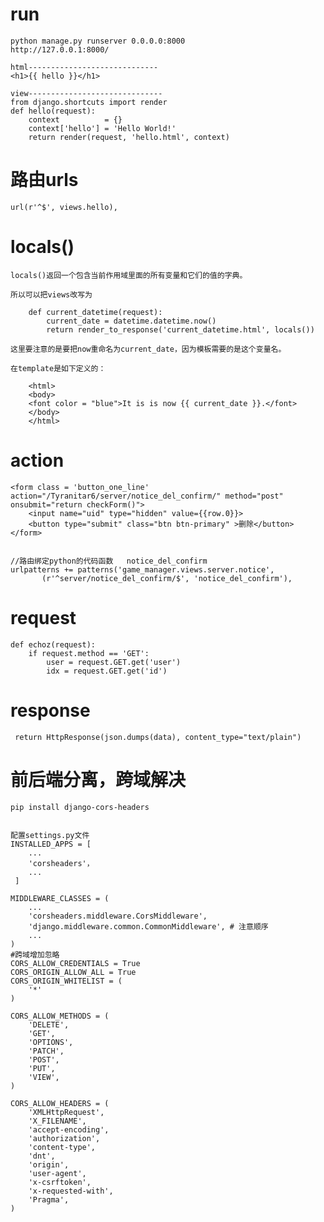 # run

	python manage.py runserver 0.0.0.0:8000
	http://127.0.0.1:8000/

	html-----------------------------
	<h1>{{ hello }}</h1>

	view------------------------------
	from django.shortcuts import render
	def hello(request):
		context          = {}
	    context['hello'] = 'Hello World!'
	    return render(request, 'hello.html', context)


# 路由urls	

	url(r'^$', views.hello),


# locals()

	locals()返回一个包含当前作用域里面的所有变量和它们的值的字典。
	
	所以可以把views改写为
	
	    def current_datetime(request):
		    current_date = datetime.datetime.now()
		    return render_to_response('current_datetime.html', locals()) 
	
	这里要注意的是要把now重命名为current_date，因为模板需要的是这个变量名。
	
	在template是如下定义的：
	
	    <html>
	    <body>
	    <font color = "blue">It is is now {{ current_date }}.</font>
	    </body>
	    </html> 
    

# action

	<form class = 'button_one_line' action="/Tyranitar6/server/notice_del_confirm/" method="post" onsubmit="return checkForm()">
    	<input name="uid" type="hidden" value={{row.0}}>
        <button type="submit" class="btn btn-primary" >删除</button>
    </form>


	//路由绑定python的代码函数	notice_del_confirm
	urlpatterns += patterns('game_manager.views.server.notice',
           (r'^server/notice_del_confirm/$', 'notice_del_confirm'),
    

	
# request

	def echoz(request):
	    if request.method == 'GET':
	        user = request.GET.get('user')
        	idx = request.GET.get('id')

# response

	 return HttpResponse(json.dumps(data), content_type="text/plain")


# 前后端分离，跨域解决

	pip install django-cors-headers


	配置settings.py文件
	INSTALLED_APPS = [
	    ...
	    'corsheaders'，
	    ...
	 ] 
	
	MIDDLEWARE_CLASSES = (
	    ...
	    'corsheaders.middleware.CorsMiddleware',
	    'django.middleware.common.CommonMiddleware', # 注意顺序
	    ...
	)
	#跨域增加忽略
	CORS_ALLOW_CREDENTIALS = True
	CORS_ORIGIN_ALLOW_ALL = True
	CORS_ORIGIN_WHITELIST = (
	    '*'
	)
	
	CORS_ALLOW_METHODS = (
	    'DELETE',
	    'GET',
	    'OPTIONS',
	    'PATCH',
	    'POST',
	    'PUT',
	    'VIEW',
	)
	
	CORS_ALLOW_HEADERS = (
	    'XMLHttpRequest',
	    'X_FILENAME',
	    'accept-encoding',
	    'authorization',
	    'content-type',
	    'dnt',
	    'origin',
	    'user-agent',
	    'x-csrftoken',
	    'x-requested-with',
	    'Pragma',
	)